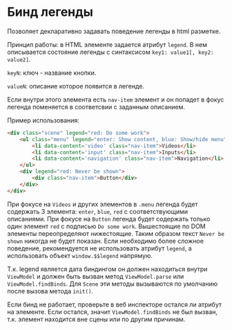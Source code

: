 # Бинд легенды

Позволяет декларативно задавать поведение легенды в html разметке.

Принцип работы: в HTML элементе задается атрибут `legend`. В нем описывается состояние легенды с синтаксисом `key1: value1[, key2: value2]`.

`keyN`: ключ - название кнопки.

`valueN`: описание которое появится в легенде.

Если внутри этого элемента есть `nav-item` элемент и он попадет в фокус легенда поменяется в соответсвии с заданным описанием.

Пример использования:

```html
<div class="scene" legend="red: Do some work">
    <ul class="menu" legend="enter: Show content, blue: Show/hide menu">
        <li data-content='video' class="nav-item">Videos</li>
        <li data-content='input' class="nav-item">Inputs</li>
        <li data-content='navigation' class="nav-item">Navigation</li>
    </ul>
    <div legend="red: Never be shown">
        <div class="nav-item">Button</div>
    </div>
</div>
```

При фокусе на `Videos` и других элементов в `.menu` легенда будет содержать 3 элемента: `enter`, `blue`, `red` с соответствующими описаниями.
При фокусе на `Button` легенда будет содержать только один элемент `red` с подписью `Do some work`.
Вышестоящие по DOM элементы переопределяют нижестоящие. Таким образом текст `Never be shown` никогда не будет показан.
Если необходимо более сложное поведение, рекомендуется не использовать атрибут `legend`, а использовать объект `window.$$legend` напрямую.


Т.к. legend является дата биндингом он должен находиться внутри `ViewModel` и должен быть вызван метод `ViewModel.parse` или `ViewModel.findBinds`.
Для `Scene` эти методы вызываются по умолчанию после вызова метода `init()`.

Если бинд не работает, проверьте в веб инспекторе остался ли атрибут на элементе. Если остался, значит `ViewModel.findBinds` не был вызван, т.к. элемент находится вне сцены или по другим причинам.
